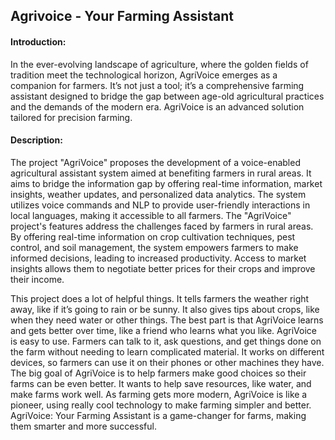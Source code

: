 ## Agrivoice - Your Farming Assistant
#### Introduction:
In the ever-evolving landscape of agriculture, where the golden fields of tradition meet the technological horizon, AgriVoice emerges as a companion for farmers. It’s not just a tool; it’s a comprehensive farming assistant designed to bridge the gap between age-old agricultural practices and the demands of the modern era. AgriVoice is an advanced solution tailored for precision farming.
#### Description:
The project "AgriVoice" proposes the development of a voice-enabled agricultural assistant system aimed at benefiting farmers in rural areas. It aims to bridge the information gap by offering real-time information, market insights, weather updates, and personalized data analytics. The system utilizes voice commands and NLP to provide user-friendly interactions in local languages, making it accessible to all farmers. The "AgriVoice" project's features address the challenges faced by farmers in rural areas. By offering real-time information on crop cultivation techniques, pest control, and soil management, the system empowers farmers to make informed decisions, leading to increased productivity. Access to market insights allows them to negotiate better prices for their crops and improve their income. 

This project does a lot of helpful things. It tells farmers the weather right away, like if it’s going to rain or be sunny. It also gives tips about crops, like when they need water or other things. The best part is that AgriVoice learns and gets better over time, like a friend who learns what you like. AgriVoice is easy to use. Farmers can talk to it, ask questions, and get things done on the farm without needing to learn complicated material. It works on different devices, so farmers can use it on their phones or other machines they have. The big goal of AgriVoice is to help farmers make good choices so their farms can be even better. It wants to help save resources, like water, and make farms work well. As farming gets more modern, AgriVoice is like a pioneer, using really cool technology to make farming simpler and better. AgriVoice: Your Farming Assistant is a game-changer for farms, making them smarter and more successful.
